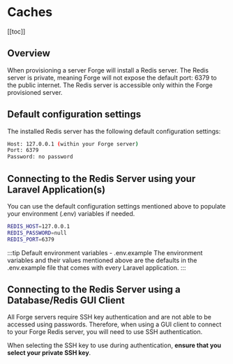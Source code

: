 # Caches

[[toc]]

## Overview

When provisioning a server Forge will install a Redis server. The Redis server is private, meaning Forge will not expose the default port: 6379 to the public internet.
The Redis server is accessible only within the Forge provisioned server.

## Default configuration settings

The installed Redis server has the following default configuration settings:

```bash
Host: 127.0.0.1 (within your Forge server)
Port: 6379
Password: no password
```

## Connecting to the Redis Server using your Laravel Application(s)

You can use the default configuration settings mentioned above to populate your environment (.env) variables if needed.

```bash
REDIS_HOST=127.0.0.1
REDIS_PASSWORD=null
REDIS_PORT=6379
```

:::tip Default environment variables - .env.example
The environment variables and their values mentioned above are the defaults in the .env.example file that comes with every Laravel application.
:::

## Connecting to the Redis Server using a Database/Redis GUI Client

All Forge servers require SSH key authentication and are not able to be accessed using passwords. Therefore, when using a GUI client to connect to your Forge Redis server, you will need to use SSH authentication.

When selecting the SSH key to use during authentication, **ensure that you select your private SSH key**. 
